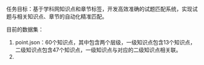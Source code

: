 任务目标：基于学科网知识点和章节标签，开发高效准确的试题匹配系统，实现试题与相关知识点、章节的自动化精准匹配。

目前的数据集：

1. point.json：60个知识点，其中包含两个层级，一级知识点包含13个知识点，二级知识点包含47个知识点，一级知识点与对应的二级知识点相关联。
2. 